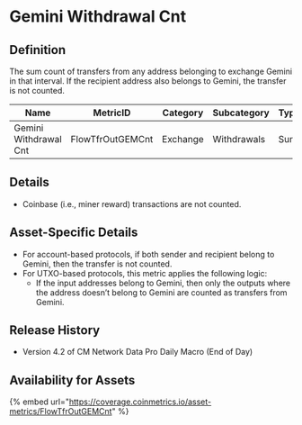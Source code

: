 # Gemini Withdrawal Cnt

## Definition

The sum count of transfers from any address belonging to exchange Gemini in that interval. If the recipient address also belongs to Gemini, the transfer is not counted.

| Name                  | MetricID         | Category | Subcategory | Type | Unit         | Interval       |
| --------------------- | ---------------- | -------- | ----------- | ---- | ------------ | -------------- |
| Gemini Withdrawal Cnt | FlowTfrOutGEMCnt | Exchange | Withdrawals | Sum  | Native units | 1 block, 1 day |

## Details

* Coinbase (i.e., miner reward) transactions are not counted.

## Asset-Specific Details

* For account-based protocols, if both sender and recipient belong to Gemini, then the transfer is not counted.
* For UTXO-based protocols, this metric applies the following logic:
  * If the input addresses belong to Gemini, then only the outputs where the address doesn’t belong to Gemini are counted as transfers from Gemini.

## Release History

* Version 4.2 of CM Network Data Pro Daily Macro (End of Day)

## Availability for Assets

{% embed url="https://coverage.coinmetrics.io/asset-metrics/FlowTfrOutGEMCnt" %}
